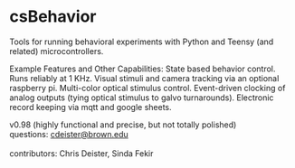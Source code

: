 # csBehavior

Tools for running behavioral experiments with Python and Teensy (and related) microcontrollers.

Example Features and Other Capabilities:
State based behavior control.
Runs reliably at 1 KHz.
Visual stimuli and camera tracking via an optional raspberry pi.
Multi-color optical stimulus control.
Event-driven clocking of analog outputs (tying optical stimulus to galvo turnarounds).
Electronic record keeping via mqtt and google sheets.

v0.98 (highly functional and precise, but not totally polished) 
<br>
questions: cdeister@brown.edu
</br>
<br>
contributors: Chris Deister, Sinda Fekir
</br>
